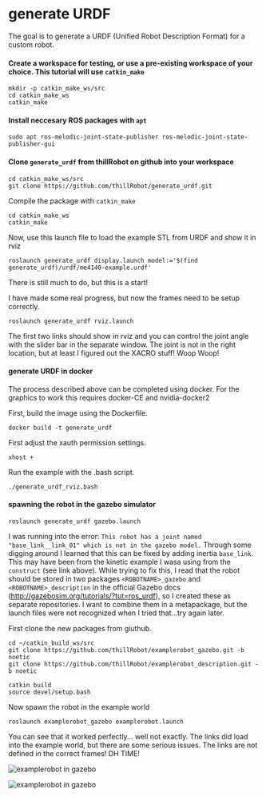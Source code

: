 # generate URDF

The goal is to generate a URDF (Unified Robot Description Format) for a custom robot.

#### Create a workspace for testing, or use a pre-existing workspace of your choice. This tutorial will use `catkin_make`

```
mkdir -p catkin_make_ws/src
cd catkin_make_ws
catkin_make
```

#### Install neccesary ROS packages with `apt` 

```
sudo apt ros-melodic-joint-state-publisher ros-melodic-joint-state-publisher-gui
```

#### Clone `generate_urdf` from thillRobot on github into your workspace

```
cd catkin_make_ws/src
git clone https://github.com/thillRobot/generate_urdf.git
```

Compile the package with `catkin_make`

```
cd catkin_make_ws
catkin_make
```

Now, use this launch file to load the example STL from URDF and show it in rviz

```
roslaunch generate_urdf display.launch model:='$(find generate_urdf)/urdf/me4140-example.urdf'
```

There is still much to do, but this is a start!


I have made some real progress, but now the frames need to be setup correctly. 

```
roslaunch generate_urdf rviz.launch
```

The first two links should show in rviz and you can control the joint angle with the slider bar in the separate window. The joint is not in the right location, but at least I figured out the XACRO stuff! Woop Woop!

#### generate URDF in docker 

The process described above can be completed using docker. For the graphics to work this requires docker-CE and nvidia-docker2 

First, build the image using the Dockerfile.

```
docker build -t generate_urdf
```

First adjust the xauth permission settings.

```
xhost +
```

Run the example with the .bash script. 
```
./generate_urdf_rviz.bash
```




#### spawning the robot in the gazebo simulator

```
roslaunch generate_urdf gazebo.launch
```


I was running into the error: `This robot has a joint named "base_link__link_01" which is not in the gazebo model.` Through some digging around I learned that this can be fixed by adding inertia `base_link`. This may have been from the kinetic example I wasa using from the `construct` (see link above). While trying to fix this, I read that the robot should be stored in two packages `<ROBOTNAME>_gazebo` and `<ROBOTNAME>_description` in the official Gazebo docs (http://gazebosim.org/tutorials/?tut=ros_urdf), so I created these as separate repositories. I want to combine them in a metapackage, but the launch files were not recognized when I tried that...try again later. 

First clone the new packages from giuthub. 

```
cd ~/catkin_build_ws/src
git clone https://github.com/thillRobot/examplerobot_gazebo.git -b noetic
git clone https://github.com/thillRobot/examplerobot_description.git -b noetic

catkin build
source devel/setup.bash
```

Now spawn the robot in the example world

```
roslaunch examplerobot_gazebo examplerobot.launch
```

You can see that it worked perfectly... well not exactly. The links did load into the example world, but there are some serious issues. The links are not defined in the correct frames! DH TIME!

![examplerobot in gazebo](https://github.com/thillRobot/ros_workshop/blob/noetic-devel/module11/tutorial11_generate_urdf/images/examplerobot_gazebo_fig1.png)

![examplerobot in gazebo](https://github.com/thillRobot/ros_workshop/blob/noetic-devel/module11/tutorial11_generate_urdf/images/examplerobot_gazebo_fig2.png)

